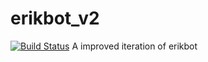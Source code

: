 # erikbot_v2
[![Build Status](https://travis-ci.org/enilsen16/erikbot_v2.svg?branch=master)](https://travis-ci.org/enilsen16/erikbot_v2)
A improved iteration of erikbot
